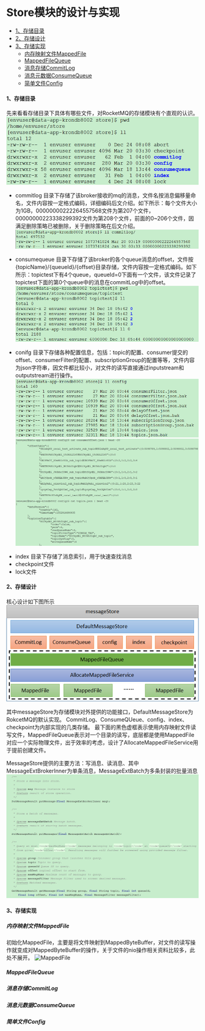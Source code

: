 # Store模块的设计与实现

- [1、存储目录](https://github.com/wbear1/rocket_blog/hellword)
- [2、存储设计](https://github.com/wbear1/rocket_blog/arch)
- [3、存储实现](https://github.com/wbear1/rocket_blog/remoting)
  - [内存映射文件MappedFile](https://github.com/wbear1/rocket_blog/remoting)
  - [MappedFileQueue](https://github.com/wbear1/rocket_blog/remoting)
  - [消息存储CommitLog](https://github.com/wbear1/rocket_blog/remoting)
  - [消息元数据ConsumeQueue](https://github.com/wbear1/rocket_blog/remoting)
  - [简单文件Config](https://github.com/wbear1/rocket_blog/remoting)
 
#### 1、存储目录

先来看看存储目录下具体有哪些文件，对RocketMQ的存储模块有个直观的认识。
![dir](https://github.com/wbear1/rocketmq_blog/blob/master/img/store/dir.png)

+ commitlog  目录下存储了该broker接收的mq的消息，文件名按消息偏移量命名，文件内容按一定格式编码，详细编码后文介绍。如下所示：每个文件大小为1GB，00000000222264557568文件为第207个文件，00000000223338299392文件为第208个文件，前面的0~206个文件，因满足删除策略已被删除，关于删除策略在后文介绍。
![commitlog](https://github.com/wbear1/rocketmq_blog/blob/master/img/store/commitlog.png)

+ consumequeue 目录下存储了该broker的各个queue消息的offset，文件按{topicName}/{queueId}/{offset}目录存储，文件内容按一定格式编码。如下所示：topictest下有4个queue，queueId=0下面有一个文件，该文件记录了topictest下面的第0个queue中的消息在commitLog中的offset。
![consumequeue](https://github.com/wbear1/rocketmq_blog/blob/master/img/store/consumequeue.png)

+ conifg 目录下存储各种配置信息，包括：topic的配置、consumer提交的offset、consumerFilter的配置、subscriptionGroup的配置等等，文件内容为json字符串，因文件都比较小，对文件的读写直接通过inputstream和outputstream进行操作。
![config1](https://github.com/wbear1/rocketmq_blog/blob/master/img/store/config1.png)
![config2](https://github.com/wbear1/rocketmq_blog/blob/master/img/store/config2.png)

* index 目录下存储了消息索引，用于快速查找消息
* checkpoint文件
* lock文件

#### 2、存储设计

核心设计如下图所示
![arch](https://github.com/wbear1/rocketmq_blog/blob/master/img/store/arch.png)

其中messageStore为存储模块对外提供的功能接口，DefaultMessageStore为RokcetMQ的默认实现。
CommitLog、ConsumeQUeue、config、index、checkpoint为内部实现的几类存储。
最下面的黑色虚框表示使用内存映射文件读写文件，MappedFileQueue表示对一个目录的读写，底层都是使用MappedFile对应一个实际物理文件，出于效率的考虑，设计了AllocateMappedFileService用于提前创建文件。

MessageStore提供的主要方法：写消息、读消息、其中MessageExtBrokerInner为单条消息，MessageExtBatch为多条封装的批量消息
![MessageStore](https://github.com/wbear1/rocketmq_blog/blob/master/img/store/MessageStore.png)
 
#### 3、存储实现

##### 内存映射文件MappedFile
初始化MappedFile，主要是将文件映射到MappedByteBuffer，对文件的读写操作就变成对MappedByteBuffer的操作，关于文件的nio操作相关资料比较多，此处不展开。
![MappedFile](https://github.com/wbear1/rocketmq_blog/blob/master/img/store/MappedFile.png)

##### MappedFileQueue

##### 消息存储CommitLog

##### 消息元数据ConsumeQueue

##### 简单文件Config
